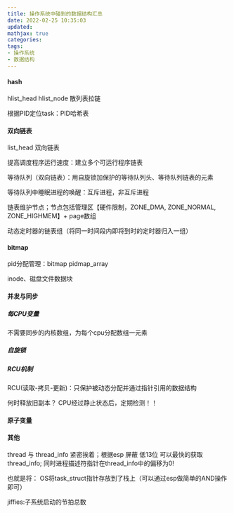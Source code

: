 ```yaml
---
title: 操作系统中碰到的数据结构汇总
date: 2022-02-25 10:35:03
updated:
mathjax: true
categories:
tags: 
- 操作系统
- 数据结构
---
```


#### hash

hlist_head hlist_node 散列表拉链

根据PID定位task：PID哈希表

#### 双向链表

list_head 双向链表

提高调度程序运行速度：建立多个可运行程序链表

等待队列（双向链表）：用自旋锁加保护的等待队列头、等待队列链表的元素

等待队列中睡眠进程的唤醒：互斥进程，非互斥进程

链表维护节点；节点包括管理区【硬件限制，ZONE_DMA, ZONE_NORMAL, ZONE_HIGHMEM】+ page数组

动态定时器的链表组（将同一时间段内即将到时的定时器归入一组）

#### bitmap

pid分配管理：bitmap pidmap_array

inode、磁盘文件数据块

#### 并发与同步

##### 每CPU变量

不需要同步的内核数组，为每个cpu分配数组一元素

##### 自旋锁

##### RCU机制

RCU(读取-拷贝-更新)：只保护被动态分配并通过指针引用的数据结构

何时释放旧副本？ CPU经过静止状态后，定期检测！！

#### 原子变量

#### 其他

thread 与 thread_info 紧密挨着；根据esp 屏蔽 低13位 可以最快的获取thread_info;
同时进程描述符指针在thread_info中的偏移为0!

也就是将： OS将task_struct指针存放到了栈上（可以通过esp做简单的AND操作即可）

jiffies:子系统启动的节拍总数
